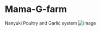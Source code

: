 # Mama-G-farm
Nanyuki Poultry and Garlic system
![image](https://github.com/GALGALLOR/Mama-G-farm/assets/69774313/96838d0a-159b-4309-87dc-e4d30c77731a)
